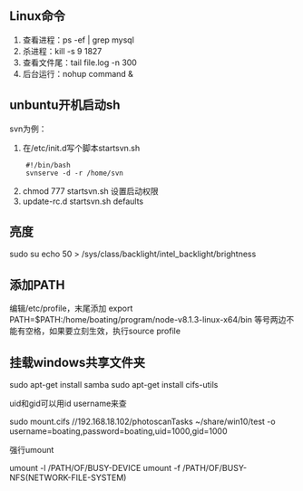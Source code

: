 ## Linux命令
1.  查看进程：ps -ef | grep mysql
2.  杀进程：kill -s 9 1827
3.  查看文件尾：tail file.log -n 300
4.  后台运行：nohup command &

## unbuntu开机启动sh
svn为例：
1.  在/etc/init.d写个脚本startsvn.sh
```
    #!/bin/bash
    svnserve -d -r /home/svn
```
2. chmod 777 startsvn.sh  设置启动权限
3. update-rc.d startsvn.sh defaults

## 亮度
sudo su
echo 50 > /sys/class/backlight/intel_backlight/brightness

## 添加PATH
编辑/etc/profile，末尾添加
export PATH=$PATH:/home/boating/program/node-v8.1.3-linux-x64/bin
等号两边不能有空格，如果要立刻生效，执行source profile

## 挂载windows共享文件夹
sudo apt-get install samba
sudo  apt-get install cifs-utils

uid和gid可以用id username来查

sudo mount.cifs //192.168.18.102/photoscanTasks  ~/share/win10/test -o username=boating,password=boating,uid=1000,gid=1000

强行umount

umount -l /PATH/OF/BUSY-DEVICE
umount -f /PATH/OF/BUSY-NFS(NETWORK-FILE-SYSTEM)